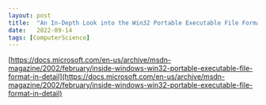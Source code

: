 ```yaml
---
layout: post
title:  "An In-Depth Look into the Win32 Portable Executable File Format"
date:   2022-09-14
tags: [ComputerScience]
---         
```

        
[https://docs.microsoft.com/en-us/archive/msdn-magazine/2002/february/inside-windows-win32-portable-executable-file-format-in-detail](https://docs.microsoft.com/en-us/archive/msdn-magazine/2002/february/inside-windows-win32-portable-executable-file-format-in-detail)